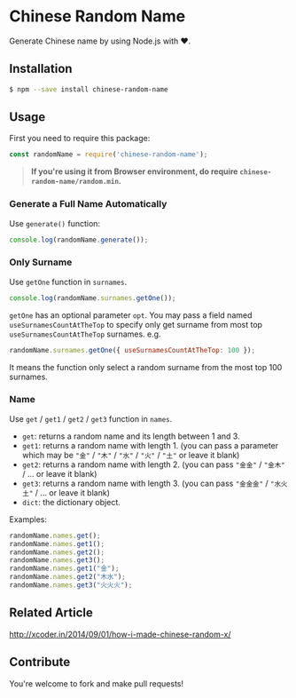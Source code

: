 # Chinese Random Name

Generate Chinese name by using Node.js with ❤️.

## Installation

```sh
$ npm --save install chinese-random-name
```

## Usage

First you need to require this package:

```javascript
const randomName = require('chinese-random-name');
```

> **If you're using it from Browser environment, do require
> `chinese-random-name/random.min`.**

### Generate a Full Name Automatically

Use `generate()` function:

```javascript
console.log(randomName.generate());
```

### Only Surname

Use `getOne` function in `surnames`.

```javascript
console.log(randomName.surnames.getOne());
```

`getOne` has an optional parameter `opt`. You may pass a field named
`useSurnamesCountAtTheTop` to specify only get surname from most top
`useSurnamesCountAtTheTop` surnames. e.g.

```javascript
randomName.surnames.getOne({ useSurnamesCountAtTheTop: 100 });
```

It means the function only select a random surname from the most top 100
surnames.

### Name

Use `get` / `get1` / `get2` / `get3` function in `names`.

+ `get`: returns a random name and its length between 1 and 3.
+ `get1`: returns a random name with length 1. (you can pass a parameter which may be `"金"` / `"木"` / `"水"` / `"火"` / `"土"` or leave it blank)
+ `get2`: returns a random name with length 2. (you can pass `"金金"` / `"金木"` / ... or leave it blank)
+ `get3`: returns a random name with length 3. (you can pass `"金金金"` / `"水火土"` / ... or leave it blank)
+ `dict`: the dictionary object.

Examples:

```javascript
randomName.names.get();
randomName.names.get1();
randomName.names.get2();
randomName.names.get3();
randomName.names.get1("金");
randomName.names.get2("木水");
randomName.names.get3("火火火");
```

## Related Article

http://xcoder.in/2014/09/01/how-i-made-chinese-random-x/

## Contribute

You're welcome to fork and make pull requests!
